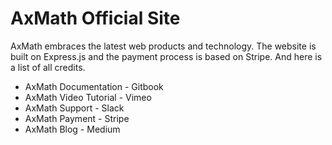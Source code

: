 # AxMath Official Site

AxMath embraces the latest web products and technology. The website is built on Express.js and the payment process is based on Stripe. And here is a list of all credits.

* AxMath Documentation - Gitbook
* AxMath Video Tutorial - Vimeo
* AxMath Support - Slack
* AxMath Payment - Stripe
* AxMath Blog - Medium